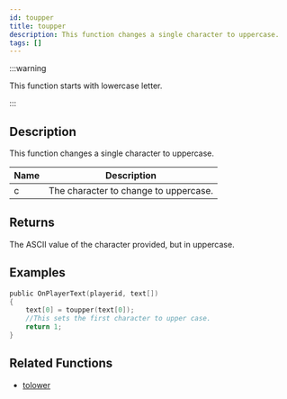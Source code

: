 ```yaml
---
id: toupper
title: toupper
description: This function changes a single character to uppercase.
tags: []
---
```


:::warning

This function starts with lowercase letter.

:::

## Description

This function changes a single character to uppercase.

| Name | Description                           |
| ---- | ------------------------------------- |
| c    | The character to change to uppercase. |

## Returns

The ASCII value of the character provided, but in uppercase.

## Examples

```c
public OnPlayerText(playerid, text[])
{
    text[0] = toupper(text[0]);
    //This sets the first character to upper case.
    return 1;
}
```

## Related Functions

- [tolower](tolower)

